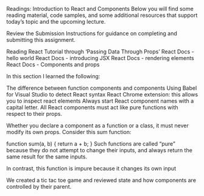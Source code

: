 Readings: Introduction to React and Components
Below you will find some reading material, code samples, and some additional resources that support today’s topic and the upcoming lecture.

Review the Submission Instructions for guidance on completing and submitting this assignment.

Reading
React Tutorial through ‘Passing Data Through Props’
React Docs - hello world
React Docs - introducing JSX
React Docs - rendering elements
React Docs - Components and props

In this section I learned the following:

The difference between function components and components
Using Babel for Visual Studio to detect React syntax
React Chrome extension:  this allows you to inspect react elements
Always start React component names with a capital letter.
All React components must act like pure functions with respect to their props.

Whether you declare a component as a function or a class, it must never modify its own props. Consider this sum function:

function sum(a, b) {
  return a + b;
}
Such functions are called “pure” because they do not attempt to change their inputs, and always return the same result for the same inputs.

In contrast, this function is impure because it changes its own input

We created a tic tac toe game and reviewed state and how components are controlled by their parent.